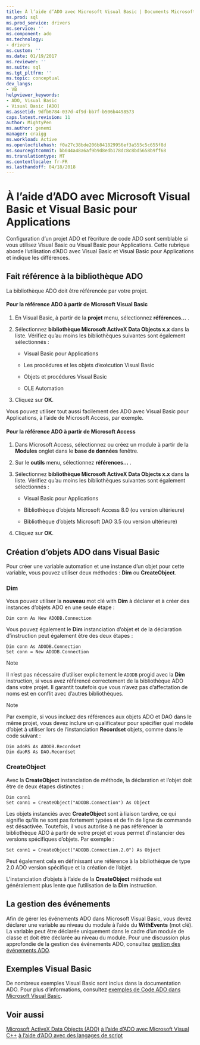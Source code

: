 ```yaml
---
title: À l’aide d’ADO avec Microsoft Visual Basic | Documents Microsoft
ms.prod: sql
ms.prod_service: drivers
ms.service: ''
ms.component: ado
ms.technology:
- drivers
ms.custom: ''
ms.date: 01/19/2017
ms.reviewer: ''
ms.suite: sql
ms.tgt_pltfrm: ''
ms.topic: conceptual
dev_langs:
- VB
helpviewer_keywords:
- ADO, Visual Basic
- Visual Basic [ADO]
ms.assetid: 9dfb6784-037d-4f9d-bb7f-b506b4498573
caps.latest.revision: 11
author: MightyPen
ms.author: genemi
manager: craigg
ms.workload: Active
ms.openlocfilehash: f0a27c38bde206b841829956ef3a555c5c655f8d
ms.sourcegitcommit: bb044a48a6af9b9d8edb178dc8c8bd5658b9ff68
ms.translationtype: MT
ms.contentlocale: fr-FR
ms.lasthandoff: 04/18/2018
---
```

# <a name="using-ado-with-microsoft-visual-basic-and-visual-basic-for-applications"></a>À l’aide d’ADO avec Microsoft Visual Basic et Visual Basic pour Applications
Configuration d’un projet ADO et l’écriture de code ADO sont semblable si vous utilisez Visual Basic ou Visual Basic pour Applications. Cette rubrique aborde l’utilisation d’ADO avec Visual Basic et Visual Basic pour Applications et indique les différences.

## <a name="referencing-the-ado-library"></a>Fait référence à la bibliothèque ADO
 La bibliothèque ADO doit être référencée par votre projet.

#### <a name="to-reference-ado-from-microsoft-visual-basic"></a>Pour la référence ADO à partir de Microsoft Visual Basic

1.  En Visual Basic, à partir de la **projet** menu, sélectionnez **références...** .

2.  Sélectionnez **bibliothèque Microsoft ActiveX Data Objects x.x** dans la liste. Vérifiez qu’au moins les bibliothèques suivantes sont également sélectionnés :

    -   Visual Basic pour Applications

    -   Les procédures et les objets d’exécution Visual Basic

    -   Objets et procédures Visual Basic

    -   OLE Automation

3.  Cliquez sur **OK**.

 Vous pouvez utiliser tout aussi facilement des ADO avec Visual Basic pour Applications, à l’aide de Microsoft Access, par exemple.

#### <a name="to-reference-ado-from-microsoft-access"></a>Pour la référence ADO à partir de Microsoft Access

1.  Dans Microsoft Access, sélectionnez ou créez un module à partir de la **Modules** onglet dans le **base de données** fenêtre.

2.  Sur le **outils** menu, sélectionnez **références...** .

3.  Sélectionnez **bibliothèque Microsoft ActiveX Data Objects x.x** dans la liste. Vérifiez qu’au moins les bibliothèques suivantes sont également sélectionnés :

    -   Visual Basic pour Applications

    -   Bibliothèque d’objets Microsoft Access 8.0 (ou version ultérieure)

    -   Bibliothèque d’objets Microsoft DAO 3.5 (ou version ultérieure)

4.  Cliquez sur **OK**.

## <a name="creating-ado-objects-in-visual-basic"></a>Création d’objets ADO dans Visual Basic
 Pour créer une variable automation et une instance d’un objet pour cette variable, vous pouvez utiliser deux méthodes : **Dim** ou **CreateObject**.

### <a name="dim"></a>Dim
 Vous pouvez utiliser la **nouveau** mot clé with **Dim** à déclarer et à créer des instances d’objets ADO en une seule étape :

```
Dim conn As New ADODB.Connection
```

 Vous pouvez également le **Dim** instanciation d’objet et de la déclaration d’instruction peut également être des deux étapes :

```
Dim conn As ADODB.Connection
Set conn = New ADODB.Connection
```

> [!NOTE]
>  Il n’est pas nécessaire d’utiliser explicitement le `ADODB` progid avec la **Dim** instruction, si vous avez référencé correctement de la bibliothèque ADO dans votre projet. Il garantit toutefois que vous n’avez pas d’affectation de noms est en conflit avec d’autres bibliothèques.

> [!NOTE]
>  Par exemple, si vous incluez des références aux objets ADO et DAO dans le même projet, vous devez inclure un qualificateur pour spécifier quel modèle d’objet à utiliser lors de l’instanciation **Recordset** objets, comme dans le code suivant :

```
Dim adoRS As ADODB.Recordset
Dim daoRS As DAO.Recordset
```

### <a name="createobject"></a>CreateObject
 Avec la **CreateObject** instanciation de méthode, la déclaration et l’objet doit être de deux étapes distinctes :

```
Dim conn1
Set conn1 = CreateObject("ADODB.Connection") As Object
```

 Les objets instanciés avec **CreateObject** sont à liaison tardive, ce qui signifie qu’ils ne sont pas fortement typées et de fin de ligne de commande est désactivée. Toutefois, il vous autorise à ne pas référencer la bibliothèque ADO à partir de votre projet et vous permet d’instancier des versions spécifiques d’objets. Par exemple :

```
Set conn1 = CreateObject("ADODB.Connection.2.0") As Object
```

 Peut également cela en définissant une référence à la bibliothèque de type 2.0 ADO version spécifique et la création de l’objet.

 L’instanciation d’objets à l’aide de la **CreateObject** méthode est généralement plus lente que l’utilisation de la **Dim** instruction.

## <a name="handling-events"></a>La gestion des événements
 Afin de gérer les événements ADO dans Microsoft Visual Basic, vous devez déclarer une variable au niveau du module à l’aide du **WithEvents** (mot clé). La variable peut être déclarée uniquement dans le cadre d’un module de classe et doit être déclarée au niveau du module. Pour une discussion plus approfondie de la gestion des événements ADO, consultez [gestion des événements ADO](../../../ado/guide/data/handling-ado-events.md).

## <a name="visual-basic-examples"></a>Exemples Visual Basic
 De nombreux exemples Visual Basic sont inclus dans la documentation ADO. Pour plus d’informations, consultez [exemples de Code ADO dans Microsoft Visual Basic](../../../ado/reference/ado-api/ado-code-examples-in-visual-basic.md).

## <a name="see-also"></a>Voir aussi
 [Microsoft ActiveX Data Objects (ADO)](../../../ado/microsoft-activex-data-objects-ado.md) [à l’aide d’ADO avec Microsoft Visual C++](../../../ado/guide/appendixes/using-ado-with-microsoft-visual-c.md) [à l’aide d’ADO avec des langages de script](../../../ado/guide/appendixes/using-ado-with-scripting-languages.md)
